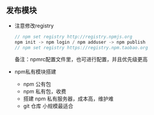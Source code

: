 ## 发布模块

* 注意修改registry

  ```js
  // npm set registry http://registry.npmjs.org
  npm init -> npm login / npm adduser -> npm publish
  // npm set registry https://registry.npm.taobao.org
  ```

  备注：npmrc配置文件里，也可进行配置，并且优先级更高

* npm私有模块搭建

  - npm 公有包
  - npm 私有包，收费
  - 搭建 npm 私有服务器，成本高，维护难
  - git 仓库  小规模最适合